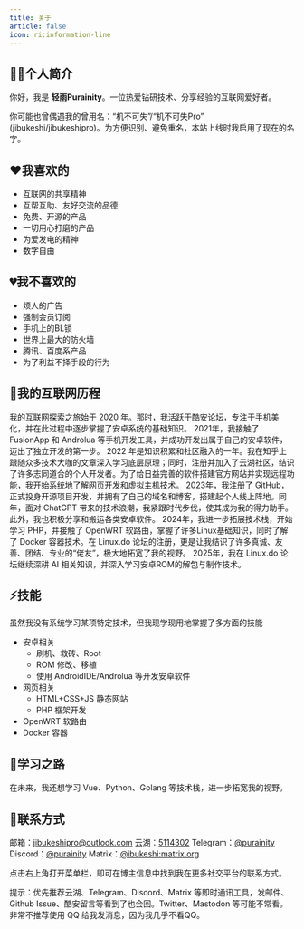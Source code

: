 ```yaml
---
title: 关于
article: false
icon: ri:information-line
---
```


## 👋🏻个人简介

你好，我是 **轻雨Purainity**。一位热爱钻研技术、分享经验的互联网爱好者。

你可能也曾偶遇我的曾用名：“机不可失”/“机不可失Pro” (jibukeshi/jibukeshipro)。为方便识别、避免重名，本站上线时我启用了现在的名字。

## ❤️我喜欢的

- 互联网的共享精神
- 互帮互助、友好交流的品德
- 免费、开源的产品
- 一切用心打磨的产品
- 为爱发电的精神
- 数字自由

## 💔我不喜欢的

- 烦人的广告
- 强制会员订阅
- 手机上的BL锁
- 世界上最大的防火墙
- 腾讯、百度系产品
- 为了利益不择手段的行为

## 👣我的互联网历程

我的互联网探索之旅始于 2020 年。那时，我活跃于酷安论坛，专注于手机美化，并在此过程中逐步掌握了安卓系统的基础知识。
2021年，我接触了 FusionApp 和 Androlua 等手机开发工具，并成功开发出属于自己的安卓软件，迈出了独立开发的第一步。
2022 年是知识积累和社区融入的一年。我在知乎上跟随众多技术大咖的文章深入学习底层原理；同时，注册并加入了云湖社区，结识了许多志同道合的个人开发者。为了给日益完善的软件搭建官方网站并实现远程功能，我开始系统地了解网页开发和虚拟主机技术。
2023年，我注册了 GitHub，正式投身开源项目开发，并拥有了自己的域名和博客，搭建起个人线上阵地。同年，面对 ChatGPT 带来的技术浪潮，我紧跟时代步伐，使其成为我的得力助手。此外，我也积极分享和搬运各类安卓软件。
2024年，我进一步拓展技术栈，开始学习 PHP，并接触了 OpenWRT 软路由，掌握了许多Linux基础知识，同时了解了 Docker 容器技术。在 Linux.do 论坛的注册，更是让我结识了许多真诚、友善、团结、专业的“佬友”，极大地拓宽了我的视野。
2025年，我在 Linux.do 论坛继续深耕 AI 相关知识，并深入学习安卓ROM的解包与制作技术。

## ⚡技能

虽然我没有系统学习某项特定技术，但我现学现用地掌握了多方面的技能

- 安卓相关
  - 刷机、救砖、Root
  - ROM 修改、移植
  - 使用 AndroidIDE/Androlua 等开发安卓软件
- 网页相关
  - HTML+CSS+JS 静态网站
  - PHP 框架开发
- OpenWRT 软路由
- Docker 容器

## 🌱学习之路

在未来，我还想学习 Vue、Python、Golang 等技术栈，进一步拓宽我的视野。

## 📧联系方式

邮箱：[jibukeshipro@outlook.com](mailto:jibukeshipro@outlook.com)
云湖：[5114302](https://www.yhchat.com/user/homepage/5114302)
Telegram：[@purainity](https://t.me/purainity)
Discord：[@purainity](https://discord.gg/AyHzVmVy)
Matrix：[@ibukeshi:matrix.org](https://matrix.to/#/@jibukeshi%3Amatrix.org)

点击右上角打开菜单栏，即可在博主信息中找到我在更多社交平台的联系方式。

提示：优先推荐云湖、Telegram、Discord、Matrix 等即时通讯工具，发邮件、Github Issue、酷安留言等看到了也会回。Twitter、Mastodon 等可能不常看。非常不推荐使用 QQ 给我发消息，因为我几乎不看QQ。